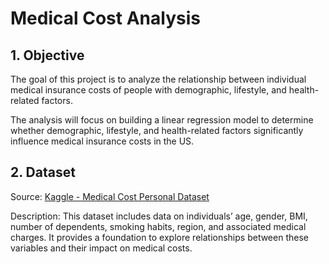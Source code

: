 # Medical Cost Analysis

## 1. Objective

The goal of this project is to analyze the relationship between individual medical insurance costs of people with demographic, lifestyle, and health-related factors.

The analysis will focus on building a linear regression model to determine whether demographic, lifestyle, and health-related factors significantly influence medical insurance costs in the US.

## 2. Dataset

Source: [Kaggle - Medical Cost Personal Dataset](https://www.kaggle.com/datasets/mirichoi0218/insurance)

Description: This dataset includes data on individuals’ age, gender, BMI, number of dependents, smoking habits, region, and associated medical charges. It provides a foundation to explore relationships between these variables and their impact on medical costs.
